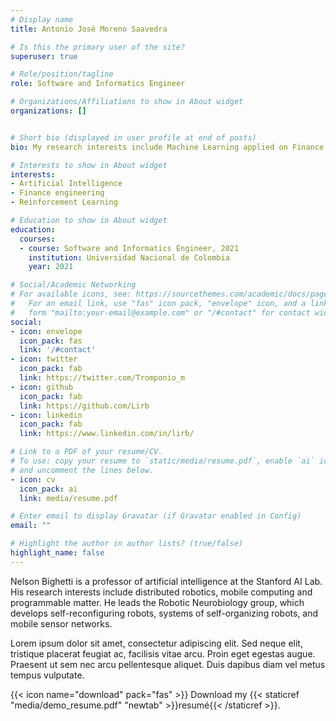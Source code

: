 ```yaml
---
# Display name
title: Antonio José Moreno Saavedra

# Is this the primary user of the site?
superuser: true

# Role/position/tagline
role: Software and Informatics Engineer

# Organizations/Affiliations to show in About widget
organizations: []


# Short bio (displayed in user profile at end of posts)
bio: My research interests include Machine Learning applied on Finance and Marketing.

# Interests to show in About widget
interests:
- Artificial Intelligence
- Finance engineering
- Reinforcement Learning

# Education to show in About widget
education:
  courses:
  - course: Software and Informatics Engineer, 2021
    institution: Universidad Nacional de Colombia
    year: 2021 

# Social/Academic Networking
# For available icons, see: https://sourcethemes.com/academic/docs/page-builder/#icons
#   For an email link, use "fas" icon pack, "envelope" icon, and a link in the
#   form "mailto:your-email@example.com" or "/#contact" for contact widget.
social:
- icon: envelope
  icon_pack: fas
  link: '/#contact'
- icon: twitter
  icon_pack: fab
  link: https://twitter.com/Tromponio_m
- icon: github
  icon_pack: fab
  link: https://github.com/Lirb
- icon: linkedin
  icon_pack: fab
  link: https://www.linkedin.com/in/lirb/

# Link to a PDF of your resume/CV.
# To use: copy your resume to `static/media/resume.pdf`, enable `ai` icons in `params.toml`, 
# and uncomment the lines below.
- icon: cv
  icon_pack: ai
  link: media/resume.pdf

# Enter email to display Gravatar (if Gravatar enabled in Config)
email: ""

# Highlight the author in author lists? (true/false)
highlight_name: false
---
```


Nelson Bighetti is a professor of artificial intelligence at the Stanford AI Lab. His research interests include distributed robotics, mobile computing and programmable matter. He leads the Robotic Neurobiology group, which develops self-reconfiguring robots, systems of self-organizing robots, and mobile sensor networks.

Lorem ipsum dolor sit amet, consectetur adipiscing elit. Sed neque elit, tristique placerat feugiat ac, facilisis vitae arcu. Proin eget egestas augue. Praesent ut sem nec arcu pellentesque aliquet. Duis dapibus diam vel metus tempus vulputate.

{{< icon name="download" pack="fas" >}} Download my {{< staticref "media/demo_resume.pdf" "newtab" >}}resumé{{< /staticref >}}.
